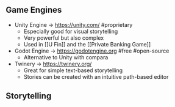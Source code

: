 ## Game Engines
- Unity Engine -> https://unity.com/ #proprietary
	- Especially good for visual storytelling
	- Very powerful but also complex
	- Used in [[U Fin]] and the [[Private Banking Game]]
- Godot Engine -> https://godotengine.org #free #open-source
	- Alternative to Unity with compara
- Twinery -> https://twinery.org/
	- Great for simple text-based storytelling
	- Stories can be created with an intuitive path-based editor

## Storytelling